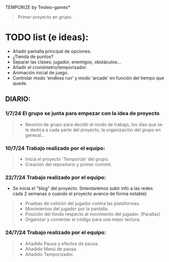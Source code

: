 

TEMPORIZE by Testeo-games*
> Primer proyecto en grupo.



# TODO list (e ideas): 

- Añadir pantalla principal de opciones.
- ¿Tienda de puntos?
- Separar las clases: jugador, enemigos, obstáculos...
- Añadir el cronómetro/temporizador.
- Animación inicial de juego.
- Controlar modo 'endless run' y modo 'arcade' en función del tiempo que quede.




## DIARIO:
### 1/7/24 El grupo se junta para empezar con la idea de proyecto

>- Reunión de grupo para decidir el modo de trabajo, los días que se le dedica a cada parte del proyecto, la organización del grupo en general...



### 10/7/24 Trabajo realizado por el equipo:

>- Inicia el proyecto 'Temporize' del grupo.
>- Creación del repositorio y primer commit.



### 22/7/24 Trabajo realizado por el equipo:

- Se inicia el "blog" del proyecto. (Intentarémos subir info a las redes cada 2 semanas o cuando el proyecto avance de forma notable)
>- Pruebas de colisión del jugador contra las plataformas.
>- Movimientos del jugador por la pantalla.
>- Posición del fondo respecto al movimiento del jugador. (Parallax)
>- Organizar y comentar el código para una mejor lectura.



### 24/7/24 Trabajo realizado por el equipo:

>- Añadido Pausa y efectos de pausa.
>- Añadido Menú de pausa.
>- Añadido Temporizador.